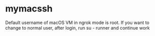 # mymacssh

Default username of macOS VM in ngrok mode is root. If you want to change to normal user, after login, run su - runner and continue work
